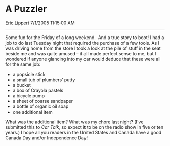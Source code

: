 <div id="page">

# A Puzzler

[Eric Lippert](https://social.msdn.microsoft.com/profile/Eric%20Lippert) 7/1/2005 11:15:00 AM

-----

<div id="content">

Some fun for the Friday of a long weekend.  And a true story to boot\! I had a job to do last Tuesday night that required the purchase of a few tools. As I was driving home from the store I took a look at the pile of stuff in the seat beside me and was quite amused – it all made perfect sense to me, but I wondered if anyone glancing into my car would deduce that these were all for the same job:

  - a popsicle stick
  - a small tub of plumbers’ putty
  - a bucket
  - a box of Crayola pastels
  - a bicycle pump
  - a sheet of coarse sandpaper
  - a bottle of organic oil soap
  - one additional item

What was the additional item? What was my chore last night? (I've submitted this to *Car Talk*, so expect it to be on the radio show in five or ten years.) I hope all you readers in the United States and Canada have a good Canada Day and/or Independence Day\! 

</div>

</div>

